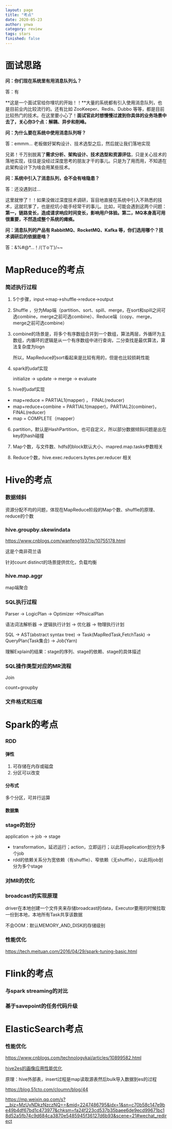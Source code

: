 ```yaml
---
layout: page
title: "考点"
date: 2020-05-23
author: ynwa
category: review
tags: stars
finished: false
---
```


# 面试思路

**问：你们现在系统里有用消息队列么？**

答：有

**这是一个面试官给你埋坑的开始！！**大量的系统都有引入使用消息队列，也是目前业内比较流行的。还有比如 ZooKeeper、Redis、Dubbo 等等，都是目前比较热门的技术。在这里要小心了！**面试官此时想慢慢过渡到你具体的业务场景中去了，关心你3个点：解耦、异步和削峰。**

**问：为什么要在系统中使用消息队列呀？**

答：emmm... 老板做好架构设计、技术选型之后，然后就让我们落地实现

兄弟！千万别脱离了**需求分析、架构设计、技术选型和资源评估**，只是关心技术的落地实现，往往是没经过深度思考的朋友才干的事儿。只是为了用而用，不知道在此架构设计下为啥会用某些技术。

**问：系统中引入了消息队列，会不会有啥隐患？**

答：还没遇到过...

这里就惨了！！如果没做过深度技术调研，盲目地直接在系统中引入不熟悉的技术，这就坑爹了，也是挖坑小能手经常干的事儿。比如，可能会遇到这两个问题：**第一，链路变长，造成请求响应时间变长，影响用户体验。第二，MQ本身高可用很重要，不然造成整个系统的瘫痪。**

**问：消息队列的产品有 RabbitMQ、RocketMQ、Kafka 等，你们选用哪个？技术调研后的依据是啥？**

答：&%#@*…！/(ㄒoㄒ)/~~



# MapReduce的考点

### 简述执行过程

1. 5个步骤，input->map->shuffle->reduce->output

2. Shuffle ，分为Map端（partition、sort、spill、merge，在sort和spill之间可选combine，merge之前可选combine）、Reduce端（copy、merge，merge之前可选combine）

3. combine的场景是，将多个有序数组合并到一个数组，算法两层，外循环为主数组，内循环的逻辑是从一个有序数组中进行查询，二分查找是最优算法，算法复杂度为logn

   所以，MapReduce的sort看起来是比较有用的，但是也比较损耗性能

4. spark的udaf实现

   initialize -> update -> merge -> evaluate

5. hive的udaf实现
+ map+reduce = PARTIAL1(mapper) ， FINAL(reducer)
+ map+reduce+combine = PARTIAL1(mapper)，PARTIAL2(combiner)，FINAL(reducer)
+ map = COMPLETE（mapper）

6. partition，默认是HashPartition，也可自定义，所以部分数据倾斜问题是出在key的hash碰撞

7. Map个数，与文件数、hdfs的block默认大小、mapred.map.tasks参数相关

8. Reduce个数，hive.exec.reducers.bytes.per.reducer 相关



# Hive的考点

### 数据倾斜

资源分配不均的问题，体现在MapReduce阶段的Map个数、shuffle的原理、reduce的个数

### hive.groupby.skewindata

https://www.cnblogs.com/wanfeng1937/p/10755178.html

这是个南非荷兰语

针对count distinct的场景提供优化，负载均衡

### hive.map.aggr

map端聚合

### SQL执行过程

Parser -> LogicPlan -> Optimizer ->PhsicalPlan

语法词法解析器 -> 逻辑执行计划 -> 优化器 -> 物理执行计划

SQL -> AST(abstract syntax tree) -> Task(MapRedTask,FetchTask) -> QueryPlan(Task集合) -> Job(Yarn)



理解Explain的结果：stage的序列、stage的依赖、stage的具体描述

### SQL操作类型对应的MR流程

Join

count+groupby

### 文件格式和压缩



# Spark的考点

### RDD

#### 弹性

1. 可存储在内存或磁盘
2. 分区可以改变

#### 分布式

多个分区，可并行运算

#### 数据集



### stage的划分

application -> job -> stage

+ transformation，延迟运行；action，立即运行；以此将application划分为多个job
+ rdd的依赖关系分为宽依赖（有shuffle）、窄依赖（无shuffle），以此将job划分为多个stage



### 对MR的优化



### broadcast的实现原理

driver在本地创建一个文件夹来存储broadcast的data，Executor要用的时候拉取一份到本地，本地所有Task共享该数据

不会OOM：默认MEMORY_AND_DISK的存储级别



### 性能优化

https://tech.meituan.com/2016/04/29/spark-tuning-basic.html




# Flink的考点

### 与spark streaming的对比



### 基于savepoint的任务代码升级





# ElasticSearch考点

### 性能优化

https://www.cnblogs.com/technologykai/articles/10899582.html

[hive2es的画像应用性能优化](https://blog.csdn.net/weixin_43053022/article/details/99672430)

原理：hive外部表，insert过程是map读取源表然后bulk导入数据到es的过程



https://blog.51cto.com/cloumn/blog/44



https://mp.weixin.qq.com/s?__biz=MzUyNDkzNzczNQ==&mid=2247486795&idx=1&sn=c70b58c147e9be49b4df67bd1c473977&chksm=fa24f223cd537b35baee6de9ecd99671bc18d52a5fb74c9d684ca3870e5485945f36127d6b93&scene=21#wechat_redirect

